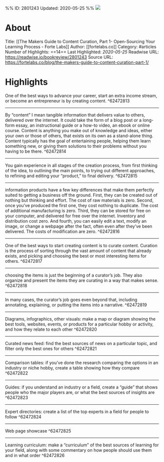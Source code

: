 %%
ID: 2801243
Updated: 2020-05-25
%%
![](https://readwise-assets.s3.amazonaws.com/static/images/article1.be68295a7e40.png)

# About
Title: [[The Makers Guide to Content Curation, Part 1- Open-Sourcing Your Learning Process - Forte Labs]]
Author: [[fortelabs.co]]
Category: #articles
Number of Highlights: ==14==
Last Highlighted: *2020-05-25*
Readwise URL: https://readwise.io/bookreview/2801243
Source URL: https://fortelabs.co/blog/the-makers-guide-to-content-curation-part-1/


# Highlights 
One of the best ways to advance your career, start an extra income stream, or become an entrepreneur is by creating content.  ^62472813

---

By “content” I mean tangible information that delivers value to others, delivered over the internet. It could take the form of a blog post or a long-form essay, an instructional guide or a how-to video, an ebook or online course. Content is anything you make out of knowledge and ideas, either your own or those of others, that exists on its own as a stand-alone thing. Content typically has the goal of entertaining people, helping them learn something new, or giving them solutions to their problems without you having to be there.  ^62472814

---

You gain experience in all stages of the creation process, from first thinking of the idea, to outlining the main points, to trying out different approaches, to refining and editing your “product,” to final delivery.  ^62472815

---

information products have a few key differences that make them perfectly suited to getting a business off the ground. First, they can be created out of nothing but thinking and effort. The cost of raw materials is zero. Second, once you’ve produced the first one, they cost nothing to duplicate. The cost of additional manufacturing is zero. Third, they can be stored for free on your computer, and delivered for free over the internet. Inventory and distribution cost zero. And fourth, you can easily edit a text, modify an image, or change a webpage after the fact, often even after they’ve been delivered. The costs of modification are zero.  ^62472816

---

One of the best ways to start creating content is to curate content. Curation is the process of sorting through the vast amount of content that already exists, and picking and choosing the best or most interesting items for others.  ^62472817

---

choosing the items is just the beginning of a curator’s job. They also organize and present the items they are curating in a way that makes sense.  ^62472818

---

In many cases, the curator’s job goes even beyond that, including annotating, explaining, or putting the items into a narrative.  ^62472819

---

Diagrams, infographics, other visuals: make a map or diagram showing the best tools, websites, events, or products for a particular hobby or activity, and how they relate to each other  ^62472820

---

Curated news feed: find the best sources of news on a particular topic, and filter only the best ones for others  ^62472821

---

Comparison tables: if you’ve done the research comparing the options in an industry or niche hobby, create a table showing how they compare  ^62472822

---

Guides: if you understand an industry or a field, create a “guide” that shows people who the major players are, or what the best sources of insights are  ^62472823

---

Expert directories: create a list of the top experts in a field for people to follow  ^62472824

---

Web page showcase  ^62472825

---

Learning curriculum: make a “curriculum” of the best sources of learning for your field, along with some commentary on how people should use them and in what order  ^62472826

